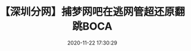 ---
title: 【深圳分网】捕梦网吧在逃网管超还原翻跳BOCA
date: 2020-11-22 17:30:29
type: "videoDetail"
comments: false
src: "//player.bilibili.com/player.html?aid=927865461&bvid=BV1VK4y1f7a1&cid=257524528&page=1"
---